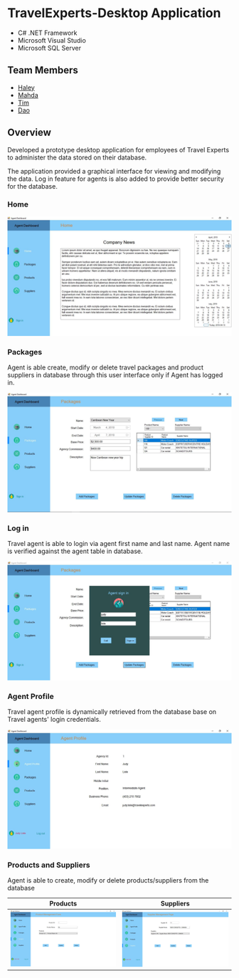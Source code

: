 # TravelExperts-Desktop Application
- C# .NET Framework
- Microsoft Visual Studio
- Microsoft SQL Server 

## Team Members
- [Haley](https://github.com/hmeh)
- [Mahda](https://github.com/mahdakazemian)
- [Tim](https://github.com/tdleslie17)
- [Dao](https://github.com/daoyzheng)

## Overview
Developed a prototype desktop application for employees of Travel Experts to administer the data stored on their database. 

The application provided a graphical interface for viewing and modifying the data. Log in feature for agents is also added to provide better security for the database.

### Home 

<img src="screenshots/home.JPG" alt="home">

### Packages
Agent is able create, modify or delete travel packages and product suppliers in database through this user interface only if Agent has logged in. 

<img src="screenshots/packages.JPG" alt="packages">

### Log in 
Travel agent is able to login via agent first name and last name. Agent name is verified against the agent table in database.

<img src="screenshots/login.JPG" alt="login">

### Agent Profile
Travel agent profile is dynamically retrieved from the database base on Travel agents' login credentials.

<img src="screenshots/agent_profile.JPG" alt="agent_profile">

### Products and Suppliers
Agent is able to create, modify or delete products/suppliers from the database 

| Products | Suppliers   |
| ------------- | ------------- |
| <img src="screenshots/products.JPG" alt="products">  | <img src="screenshots/suppliers.JPG" alt="suppliers">  |
